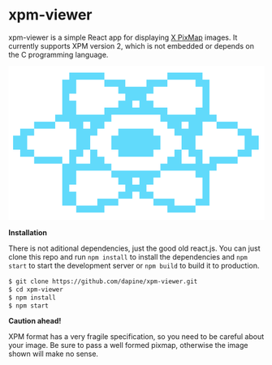 # xpm-viewer

xpm-viewer is a simple React app for displaying [X PixMap](https://en.wikipedia.org/wiki/X_PixMap) images. It currently supports XPM version 2, which is not embedded or depends on the C programming language.

![Example of a rendered .XPM file](docs/img.png)

**Installation**

There is not aditional dependencies, just the good old react.js.
You can just clone this repo and run `npm install` to install the dependencies and `npm start` to start the development server or `npm build` to build it to production.
```
$ git clone https://github.com/dapine/xpm-viewer.git
$ cd xpm-viewer
$ npm install
$ npm start
```

**Caution ahead!**

XPM format has a very fragile specification, so you need to be careful about your image. Be sure to pass a well formed pixmap, otherwise the image shown will make no sense.
